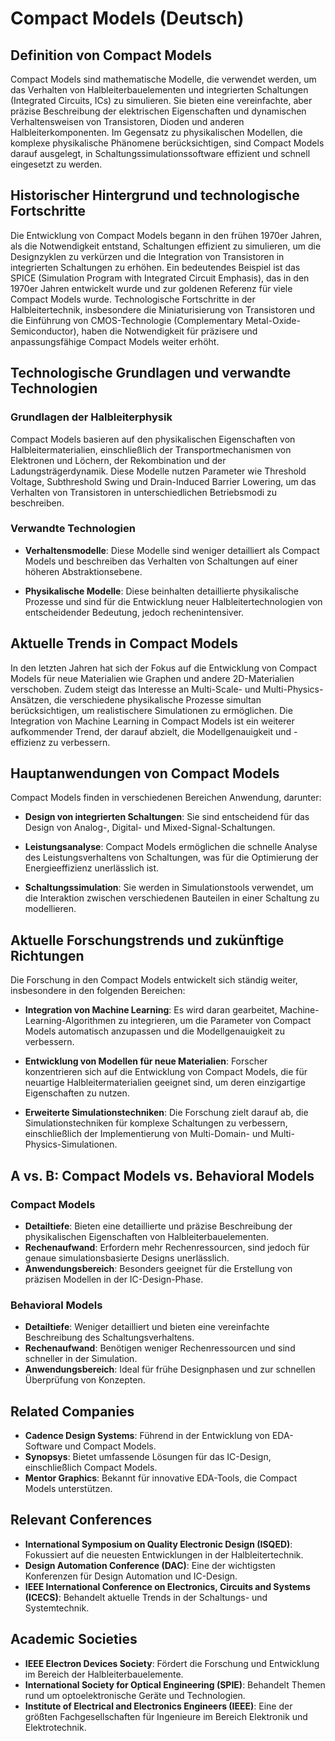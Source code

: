 # Compact Models (Deutsch)

## Definition von Compact Models

Compact Models sind mathematische Modelle, die verwendet werden, um das Verhalten von Halbleiterbauelementen und integrierten Schaltungen (Integrated Circuits, ICs) zu simulieren. Sie bieten eine vereinfachte, aber präzise Beschreibung der elektrischen Eigenschaften und dynamischen Verhaltensweisen von Transistoren, Dioden und anderen Halbleiterkomponenten. Im Gegensatz zu physikalischen Modellen, die komplexe physikalische Phänomene berücksichtigen, sind Compact Models darauf ausgelegt, in Schaltungssimulationssoftware effizient und schnell eingesetzt zu werden.

## Historischer Hintergrund und technologische Fortschritte

Die Entwicklung von Compact Models begann in den frühen 1970er Jahren, als die Notwendigkeit entstand, Schaltungen effizient zu simulieren, um die Designzyklen zu verkürzen und die Integration von Transistoren in integrierten Schaltungen zu erhöhen. Ein bedeutendes Beispiel ist das SPICE (Simulation Program with Integrated Circuit Emphasis), das in den 1970er Jahren entwickelt wurde und zur goldenen Referenz für viele Compact Models wurde. Technologische Fortschritte in der Halbleitertechnik, insbesondere die Miniaturisierung von Transistoren und die Einführung von CMOS-Technologie (Complementary Metal-Oxide-Semiconductor), haben die Notwendigkeit für präzisere und anpassungsfähige Compact Models weiter erhöht.

## Technologische Grundlagen und verwandte Technologien

### Grundlagen der Halbleiterphysik

Compact Models basieren auf den physikalischen Eigenschaften von Halbleitermaterialien, einschließlich der Transportmechanismen von Elektronen und Löchern, der Rekombination und der Ladungsträgerdynamik. Diese Modelle nutzen Parameter wie Threshold Voltage, Subthreshold Swing und Drain-Induced Barrier Lowering, um das Verhalten von Transistoren in unterschiedlichen Betriebsmodi zu beschreiben.

### Verwandte Technologien

- **Verhaltensmodelle**: Diese Modelle sind weniger detailliert als Compact Models und beschreiben das Verhalten von Schaltungen auf einer höheren Abstraktionsebene.

- **Physikalische Modelle**: Diese beinhalten detaillierte physikalische Prozesse und sind für die Entwicklung neuer Halbleitertechnologien von entscheidender Bedeutung, jedoch rechenintensiver.

## Aktuelle Trends in Compact Models

In den letzten Jahren hat sich der Fokus auf die Entwicklung von Compact Models für neue Materialien wie Graphen und andere 2D-Materialien verschoben. Zudem steigt das Interesse an Multi-Scale- und Multi-Physics-Ansätzen, die verschiedene physikalische Prozesse simultan berücksichtigen, um realistischere Simulationen zu ermöglichen. Die Integration von Machine Learning in Compact Models ist ein weiterer aufkommender Trend, der darauf abzielt, die Modellgenauigkeit und -effizienz zu verbessern.

## Hauptanwendungen von Compact Models

Compact Models finden in verschiedenen Bereichen Anwendung, darunter:

- **Design von integrierten Schaltungen**: Sie sind entscheidend für das Design von Analog-, Digital- und Mixed-Signal-Schaltungen.

- **Leistungsanalyse**: Compact Models ermöglichen die schnelle Analyse des Leistungsverhaltens von Schaltungen, was für die Optimierung der Energieeffizienz unerlässlich ist.

- **Schaltungssimulation**: Sie werden in Simulationstools verwendet, um die Interaktion zwischen verschiedenen Bauteilen in einer Schaltung zu modellieren.

## Aktuelle Forschungstrends und zukünftige Richtungen

Die Forschung in den Compact Models entwickelt sich ständig weiter, insbesondere in den folgenden Bereichen:

- **Integration von Machine Learning**: Es wird daran gearbeitet, Machine-Learning-Algorithmen zu integrieren, um die Parameter von Compact Models automatisch anzupassen und die Modellgenauigkeit zu verbessern.

- **Entwicklung von Modellen für neue Materialien**: Forscher konzentrieren sich auf die Entwicklung von Compact Models, die für neuartige Halbleitermaterialien geeignet sind, um deren einzigartige Eigenschaften zu nutzen.

- **Erweiterte Simulationstechniken**: Die Forschung zielt darauf ab, die Simulationstechniken für komplexe Schaltungen zu verbessern, einschließlich der Implementierung von Multi-Domain- und Multi-Physics-Simulationen.

## A vs. B: Compact Models vs. Behavioral Models

### Compact Models

- **Detailtiefe**: Bieten eine detaillierte und präzise Beschreibung der physikalischen Eigenschaften von Halbleiterbauelementen.
- **Rechenaufwand**: Erfordern mehr Rechenressourcen, sind jedoch für genaue simulationsbasierte Designs unerlässlich.
- **Anwendungsbereich**: Besonders geeignet für die Erstellung von präzisen Modellen in der IC-Design-Phase.

### Behavioral Models

- **Detailtiefe**: Weniger detailliert und bieten eine vereinfachte Beschreibung des Schaltungsverhaltens.
- **Rechenaufwand**: Benötigen weniger Rechenressourcen und sind schneller in der Simulation.
- **Anwendungsbereich**: Ideal für frühe Designphasen und zur schnellen Überprüfung von Konzepten.

## Related Companies

- **Cadence Design Systems**: Führend in der Entwicklung von EDA-Software und Compact Models.
- **Synopsys**: Bietet umfassende Lösungen für das IC-Design, einschließlich Compact Models.
- **Mentor Graphics**: Bekannt für innovative EDA-Tools, die Compact Models unterstützen.

## Relevant Conferences

- **International Symposium on Quality Electronic Design (ISQED)**: Fokussiert auf die neuesten Entwicklungen in der Halbleitertechnik.
- **Design Automation Conference (DAC)**: Eine der wichtigsten Konferenzen für Design Automation und IC-Design.
- **IEEE International Conference on Electronics, Circuits and Systems (ICECS)**: Behandelt aktuelle Trends in der Schaltungs- und Systemtechnik.

## Academic Societies

- **IEEE Electron Devices Society**: Fördert die Forschung und Entwicklung im Bereich der Halbleiterbauelemente.
- **International Society for Optical Engineering (SPIE)**: Behandelt Themen rund um optoelektronische Geräte und Technologien.
- **Institute of Electrical and Electronics Engineers (IEEE)**: Eine der größten Fachgesellschaften für Ingenieure im Bereich Elektronik und Elektrotechnik.